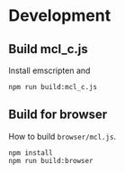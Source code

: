 # Development

## Build mcl_c.js
Install emscripten and
```
npm run build:mcl_c.js
```

## Build for browser

How to build `browser/mcl.js`.
```
npm install
npm run build:browser
```

